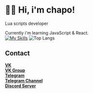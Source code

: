 # 👋🏻 Hi, i'm chapo!
Lua scripts developer

Currently i'm learning JavaScript & React.  
[![My Skills](https://skillicons.dev/icons?i=js,html,css,wasm)](https://skillicons.dev)
![Top Langs](https://github-readme-stats.vercel.app/api/top-langs/?username=GovnocodedByChapo&layout=compact)
## Contact
[**VK**](https://vk.com/ya_chapo)  
[**VK Group**](https://vk.com/chaposcripts)  
[**Telegram**](https://tg.me/ya_chapo)  
[**Telegram Channel**](https://tg.me/chaposcripts)  
[**Discord Server**](https://discord.gg/pXybQUmejw)  
